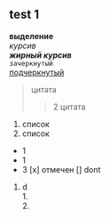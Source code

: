 ## test 1  
**выделение**  
*курсив*  
***жирный курсив***  
``зачеркнутый``  
<u>подчеркнутый</u>  
> цитата  
>> 2 цитата
1. список  
2. список    
* 1
* 1
* 3
[x] отмечен
[] dont  
1. d  
	1.  
	2.  
